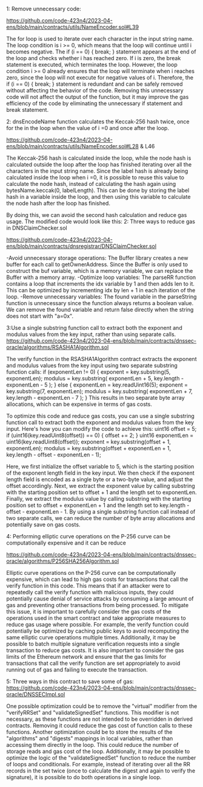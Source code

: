 1: Remove unnecessary code: 

https://github.com/code-423n4/2023-04-ens/blob/main/contracts/utils/NameEncoder.sol#L39

The for loop is used to iterate over each character in the input string name. The loop condition is i >= 0, which means that the loop will continue until i becomes negative. The if (i == 0) { break; } statement appears at the end of the loop and checks whether i has reached zero. If i is zero, the break statement is executed, which terminates the loop. However, the loop condition i >= 0 already ensures that the loop will terminate when i reaches zero, since the loop will not execute for negative values of i. Therefore, the if (i == 0) { break; } statement is redundant and can be safely removed without affecting the behavior of the code.
Removing this unnecessary code will not affect the output of the function, but it may improve the gas efficiency of the code by eliminating the unnecessary if statement and break statement.

2: dnsEncodeName function calculates the Keccak-256 hash twice, once for the in the loop when the value of i =0 and once after the loop.

https://github.com/code-423n4/2023-04-ens/blob/main/contracts/utils/NameEncoder.sol#L28 & L46

The Keccak-256 hash is calculated inside the loop, while the node hash is calculated outside the loop after the loop has finished iterating over all the characters in the input string name. Since the label hash is already being calculated inside the loop when i =0, it is possible to reuse this value to calculate the node hash, instead of calculating the hash again using bytesName.keccak(0, labelLength). This can be done by storing the label hash in a variable inside the loop, and then using this variable to calculate the node hash after the loop has finished.

By doing this, we can avoid the second hash calculation and reduce gas usage. The modified code would look like this:
2: Three ways to reduce gas in DNSClaimChecker.sol

https://github.com/code-423n4/2023-04-ens/blob/main/contracts/dnsregistrar/DNSClaimChecker.sol

-Avoid unnecessary storage operations: The Buffer library creates a new buffer for each call to getOwnerAddress. Since the Buffer is only used to construct the buf variable, which is a memory variable, we can replace the Buffer with a memory array.
-Optimize loop variables: The parseRR function contains a loop that increments the idx variable by 1 and then adds len to it. This can be optimized by incrementing idx by len + 1 in each iteration of the loop.
-Remove unnecessary variables: The found variable in the parseString function is unnecessary since the function always returns a boolean value. We can remove the found variable and return false directly when the string does not start with "a=0x".

3:Use a single substring function call to extract both the exponent and modulus values from the key input, rather than using separate calls.
https://github.com/code-423n4/2023-04-ens/blob/main/contracts/dnssec-oracle/algorithms/RSASHA1Algorithm.sol

The verify function in the RSASHA1Algorithm contract extracts the exponent and modulus values from the key input using two separate substring function calls:
if (exponentLen != 0) {
    exponent = key.substring(5, exponentLen);
    modulus = key.substring(
        exponentLen + 5,
        key.length - exponentLen - 5
    );
} else {
    exponentLen = key.readUint16(5);
    exponent = key.substring(7, exponentLen);
    modulus = key.substring(
        exponentLen + 7,
        key.length - exponentLen - 7
    );
}
This results in two separate byte array allocations, which can be expensive in terms of gas costs.

To optimize this code and reduce gas costs, you can use a single substring function call to extract both the exponent and modulus values from the key input. Here's how you can modify the code to achieve this:
uint16 offset = 5;
if (uint16(key.readUint8(offset)) == 0) {
    offset += 2;
}
uint16 exponentLen = uint16(key.readUint8(offset));
exponent = key.substring(offset + 1, exponentLen);
modulus = key.substring(offset + exponentLen + 1, key.length - offset - exponentLen - 1);

Here, we first initialize the offset variable to 5, which is the starting position of the exponent length field in the key input. We then check if the exponent length field is encoded as a single byte or a two-byte value, and adjust the offset accordingly.
Next, we extract the exponent value by calling substring with the starting position set to offset + 1 and the length set to exponentLen.
Finally, we extract the modulus value by calling substring with the starting position set to offset + exponentLen + 1 and the length set to key.length - offset - exponentLen - 1.
By using a single substring function call instead of two separate calls, we can reduce the number of byte array allocations and potentially save on gas costs.


4: Performing elliptic curve operations on the P-256 curve can be computationally expensive and it can be reduce

https://github.com/code-423n4/2023-04-ens/blob/main/contracts/dnssec-oracle/algorithms/P256SHA256Algorithm.sol

Elliptic curve operations on the P-256 curve can be computationally expensive, which can lead to high gas costs for transactions that call the verify function in this code. This means that if an attacker were to repeatedly call the verify function with malicious inputs, they could potentially cause denial of service attacks by consuming a large amount of gas and preventing other transactions from being processed.
To mitigate this issue, it is important to carefully consider the gas costs of the operations used in the smart contract and take appropriate measures to reduce gas usage where possible. For example, the verify function could potentially be optimized by caching public keys to avoid recomputing the same elliptic curve operations multiple times. Additionally, it may be possible to batch multiple signature verification requests into a single transaction to reduce gas costs.
It is also important to consider the gas limits of the Ethereum network and ensure that the gas limits for transactions that call the verify function are set appropriately to avoid running out of gas and failing to execute the transaction.

5: Three ways in this contract to save some of gas:
https://github.com/code-423n4/2023-04-ens/blob/main/contracts/dnssec-oracle/DNSSECImpl.sol

One possible optimization could be to remove the "virtual" modifier from the "verifyRRSet" and "validateSignedSet" functions. This modifier is not necessary, as these functions are not intended to be overridden in derived contracts. Removing it could reduce the gas cost of function calls to these functions.
Another optimization could be to store the results of the "algorithms" and "digests" mappings in local variables, rather than accessing them directly in the loop. This could reduce the number of storage reads and gas cost of the loop.
Additionally, it may be possible to optimize the logic of the "validateSignedSet" function to reduce the number of loops and conditionals. For example, instead of iterating over all the RR records in the set twice (once to calculate the digest and again to verify the signature), it is possible to do both operations in a single loop.
